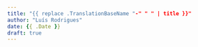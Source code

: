```yaml
---
title: "{{ replace .TranslationBaseName "-" " " | title }}"
author: "Luís Rodrigues"
date: {{ .Date }}
draft: true
---
```


